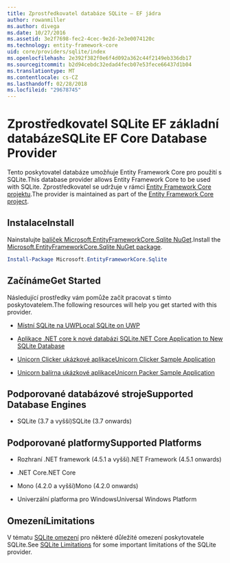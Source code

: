 ```yaml
---
title: Zprostředkovatel databáze SQLite – EF jádra
author: rowanmiller
ms.author: divega
ms.date: 10/27/2016
ms.assetid: 3e2f7698-fec2-4cec-9e2d-2e3e0074120c
ms.technology: entity-framework-core
uid: core/providers/sqlite/index
ms.openlocfilehash: 2e392f382f0e6f4d092a362c44f2149eb336db17
ms.sourcegitcommit: b2d94cebdc32edad4fecb07e53fece66437d1b04
ms.translationtype: MT
ms.contentlocale: cs-CZ
ms.lasthandoff: 02/28/2018
ms.locfileid: "29678745"
---
```

# <a name="sqlite-ef-core-database-provider"></a><span data-ttu-id="80652-102">Zprostředkovatel SQLite EF základní databáze</span><span class="sxs-lookup"><span data-stu-id="80652-102">SQLite EF Core Database Provider</span></span>

<span data-ttu-id="80652-103">Tento poskytovatel databáze umožňuje Entity Framework Core pro použití s SQLite.</span><span class="sxs-lookup"><span data-stu-id="80652-103">This database provider allows Entity Framework Core to be used with SQLite.</span></span> <span data-ttu-id="80652-104">Zprostředkovatel se udržuje v rámci [Entity Framework Core projektu](https://github.com/aspnet/EntityFrameworkCore).</span><span class="sxs-lookup"><span data-stu-id="80652-104">The provider is maintained as part of the [Entity Framework Core project](https://github.com/aspnet/EntityFrameworkCore).</span></span>

## <a name="install"></a><span data-ttu-id="80652-105">Instalace</span><span class="sxs-lookup"><span data-stu-id="80652-105">Install</span></span>

<span data-ttu-id="80652-106">Nainstalujte [balíček Microsoft.EntityFrameworkCore.Sqlite NuGet](https://www.nuget.org/packages/Microsoft.EntityFrameworkCore.Sqlite/).</span><span class="sxs-lookup"><span data-stu-id="80652-106">Install the [Microsoft.EntityFrameworkCore.Sqlite NuGet package](https://www.nuget.org/packages/Microsoft.EntityFrameworkCore.Sqlite/).</span></span>

``` powershell
Install-Package Microsoft.EntityFrameworkCore.Sqlite
```

## <a name="get-started"></a><span data-ttu-id="80652-107">Začínáme</span><span class="sxs-lookup"><span data-stu-id="80652-107">Get Started</span></span>

<span data-ttu-id="80652-108">Následující prostředky vám pomůže začít pracovat s tímto poskytovatelem.</span><span class="sxs-lookup"><span data-stu-id="80652-108">The following resources will help you get started with this provider.</span></span>
* [<span data-ttu-id="80652-109">Místní SQLite na UWP</span><span class="sxs-lookup"><span data-stu-id="80652-109">Local SQLite on UWP</span></span>](../../get-started/uwp/getting-started.md)

* [<span data-ttu-id="80652-110">Aplikace .NET core k nové databázi SQLite</span><span class="sxs-lookup"><span data-stu-id="80652-110">.NET Core Application to New SQLite Database</span></span>](../../get-started/netcore/new-db-sqlite.md)

* [<span data-ttu-id="80652-111">Unicorn Clicker ukázkové aplikace</span><span class="sxs-lookup"><span data-stu-id="80652-111">Unicorn Clicker Sample Application</span></span>](https://github.com/rowanmiller/UnicornStore/tree/master/UnicornClicker/UWP)

* [<span data-ttu-id="80652-112">Unicorn balírna ukázkové aplikace</span><span class="sxs-lookup"><span data-stu-id="80652-112">Unicorn Packer Sample Application</span></span>](https://github.com/rowanmiller/UnicornStore/tree/master/UnicornPacker)

## <a name="supported-database-engines"></a><span data-ttu-id="80652-113">Podporované databázové stroje</span><span class="sxs-lookup"><span data-stu-id="80652-113">Supported Database Engines</span></span>

* <span data-ttu-id="80652-114">SQLite (3.7 a vyšší)</span><span class="sxs-lookup"><span data-stu-id="80652-114">SQLite (3.7 onwards)</span></span>

## <a name="supported-platforms"></a><span data-ttu-id="80652-115">Podporované platformy</span><span class="sxs-lookup"><span data-stu-id="80652-115">Supported Platforms</span></span>

* <span data-ttu-id="80652-116">Rozhraní .NET framework (4.5.1 a vyšší)</span><span class="sxs-lookup"><span data-stu-id="80652-116">.NET Framework (4.5.1 onwards)</span></span>

* <span data-ttu-id="80652-117">.NET Core</span><span class="sxs-lookup"><span data-stu-id="80652-117">.NET Core</span></span>

* <span data-ttu-id="80652-118">Mono (4.2.0 a vyšší)</span><span class="sxs-lookup"><span data-stu-id="80652-118">Mono (4.2.0 onwards)</span></span>

* <span data-ttu-id="80652-119">Univerzální platforma pro Windows</span><span class="sxs-lookup"><span data-stu-id="80652-119">Universal Windows Platform</span></span>

## <a name="limitations"></a><span data-ttu-id="80652-120">Omezení</span><span class="sxs-lookup"><span data-stu-id="80652-120">Limitations</span></span>

<span data-ttu-id="80652-121">V tématu [SQLite omezení](limitations.md) pro některé důležité omezení poskytovatele SQLite.</span><span class="sxs-lookup"><span data-stu-id="80652-121">See [SQLite Limitations](limitations.md) for some important limitations of the SQLite provider.</span></span>
